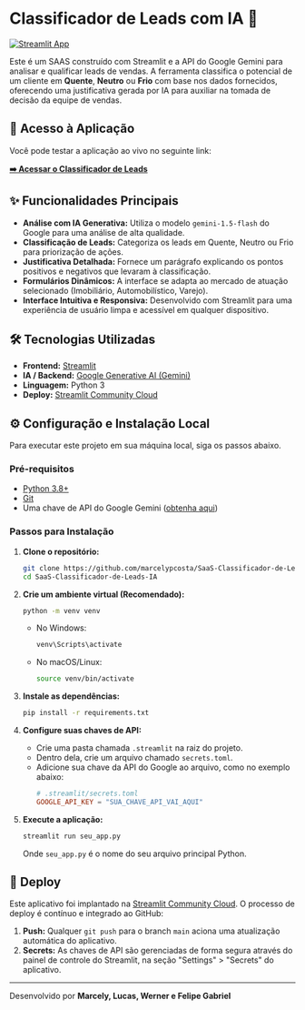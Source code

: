 # Classificador de Leads com IA 🎯

[![Streamlit App](https://static.streamlit.io/badges/streamlit_badge_black_white.svg)](https://SEU-LINK-DO-STREAMLIT-CLOUD-VAI-AQUI)

Este é um SAAS construído com Streamlit e a API do Google Gemini para analisar e qualificar leads de vendas. A ferramenta classifica o potencial de um cliente em **Quente**, **Neutro** ou **Frio** com base nos dados fornecidos, oferecendo uma justificativa gerada por IA para auxiliar na tomada de decisão da equipe de vendas.

## 🚀 Acesso à Aplicação

Você pode testar a aplicação ao vivo no seguinte link:

**[➡️ Acessar o Classificador de Leads]([https://SEU-LINK-DO-STREAMLIT-CLOUD-VAI-AQUI](https://marcelypcosta-saas-classificador-de-leads-ia-app-pymqdf.streamlit.app/))**

## ✨ Funcionalidades Principais

* **Análise com IA Generativa:** Utiliza o modelo `gemini-1.5-flash` do Google para uma análise de alta qualidade.
* **Classificação de Leads:** Categoriza os leads em Quente, Neutro ou Frio para priorização de ações.
* **Justificativa Detalhada:** Fornece um parágrafo explicando os pontos positivos e negativos que levaram à classificação.
* **Formulários Dinâmicos:** A interface se adapta ao mercado de atuação selecionado (Imobiliário, Automobilístico, Varejo).
* **Interface Intuitiva e Responsiva:** Desenvolvido com Streamlit para uma experiência de usuário limpa e acessível em qualquer dispositivo.

## 🛠️ Tecnologias Utilizadas

* **Frontend:** [Streamlit](https://streamlit.io/)
* **IA / Backend:** [Google Generative AI (Gemini)](https://ai.google.dev/)
* **Linguagem:** Python 3
* **Deploy:** [Streamlit Community Cloud](https://streamlit.io/cloud)

## ⚙️ Configuração e Instalação Local

Para executar este projeto em sua máquina local, siga os passos abaixo.

### Pré-requisitos

* [Python 3.8+](https://www.python.org/downloads/)
* [Git](https://git-scm.com/)
* Uma chave de API do Google Gemini ([obtenha aqui](https://aistudio.google.com/app/apikey))

### Passos para Instalação

1.  **Clone o repositório:**
    ```bash
    git clone https://github.com/marcelypcosta/SaaS-Classificador-de-Leads-IA.git
    cd SaaS-Classificador-de-Leads-IA
    ```

2.  **Crie um ambiente virtual (Recomendado):**
    ```bash
    python -m venv venv
    ```
    * No Windows:
        ```bash
        venv\Scripts\activate
        ```
    * No macOS/Linux:
        ```bash
        source venv/bin/activate
        ```

3.  **Instale as dependências:**
    ```bash
    pip install -r requirements.txt
    ```

4.  **Configure suas chaves de API:**
    * Crie uma pasta chamada `.streamlit` na raiz do projeto.
    * Dentro dela, crie um arquivo chamado `secrets.toml`.
    * Adicione sua chave da API do Google ao arquivo, como no exemplo abaixo:
        ```toml
        # .streamlit/secrets.toml
        GOOGLE_API_KEY = "SUA_CHAVE_API_VAI_AQUI"
        ```

5.  **Execute a aplicação:**
    ```bash
    streamlit run seu_app.py
    ```
    Onde `seu_app.py` é o nome do seu arquivo principal Python.

## 🚀 Deploy

Este aplicativo foi implantado na [Streamlit Community Cloud](https://streamlit.io/cloud). O processo de deploy é contínuo e integrado ao GitHub:
1.  **Push:** Qualquer `git push` para o branch `main` aciona uma atualização automática do aplicativo.
2.  **Secrets:** As chaves de API são gerenciadas de forma segura através do painel de controle do Streamlit, na seção "Settings" > "Secrets" do aplicativo.

---

Desenvolvido por **Marcely, Lucas, Werner e Felipe Gabriel**
